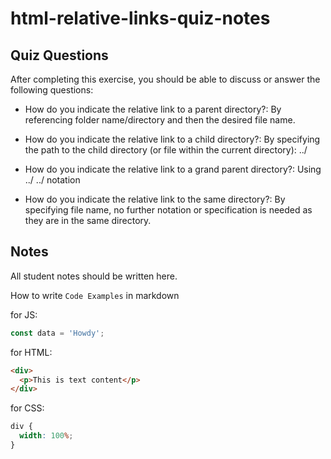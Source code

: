 # html-relative-links-quiz-notes

## Quiz Questions

After completing this exercise, you should be able to discuss or answer the following questions:

- How do you indicate the relative link to a parent directory?: By referencing folder name/directory and then the desired file name.

- How do you indicate the relative link to a child directory?: By specifying the path to the child directory (or file within the current directory): ../

- How do you indicate the relative link to a grand parent directory?: Using ../ ../ notation

- How do you indicate the relative link to the same directory?: By specifying file name, no further notation or specification is needed as they are in the same directory.

## Notes

All student notes should be written here.

How to write `Code Examples` in markdown

for JS:

```javascript
const data = 'Howdy';
```

for HTML:

```html
<div>
  <p>This is text content</p>
</div>
```

for CSS:

```css
div {
  width: 100%;
}
```
